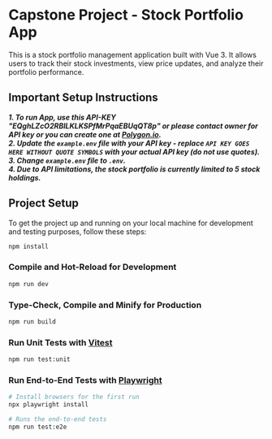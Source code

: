 # Capstone Project - Stock Portfolio App

This is a stock portfolio management application built with Vue 3. It allows users to track their stock investments, view price updates, and analyze their portfolio performance.

## Important Setup Instructions

**_1. To run App, use this API-KEY "EQghLZcO2RBlLKLKSPfMrPqaEBUqQT8p" or please contact owner for API key or you can create one at [Polygon.io](https://polygon.io/)._**  
**_2. Update the `example.env` file with your API key - replace `API KEY GOES HERE WITHOUT QUOTE SYMBOLS` with your actual API key (do not use quotes)._**  
**_3. Change `example.env` file to `.env`._**  
**_4. Due to API limitations, the stock portfolio is currently limited to 5 stock holdings._**

## Project Setup

To get the project up and running on your local machine for development and testing purposes, follow these steps:

```sh
npm install
```

### Compile and Hot-Reload for Development

```sh
npm run dev
```

### Type-Check, Compile and Minify for Production

```sh
npm run build
```

### Run Unit Tests with [Vitest](https://vitest.dev/)

```sh
npm run test:unit
```

### Run End-to-End Tests with [Playwright](https://playwright.dev)

```sh
# Install browsers for the first run
npx playwright install

# Runs the end-to-end tests
npm run test:e2e

```
